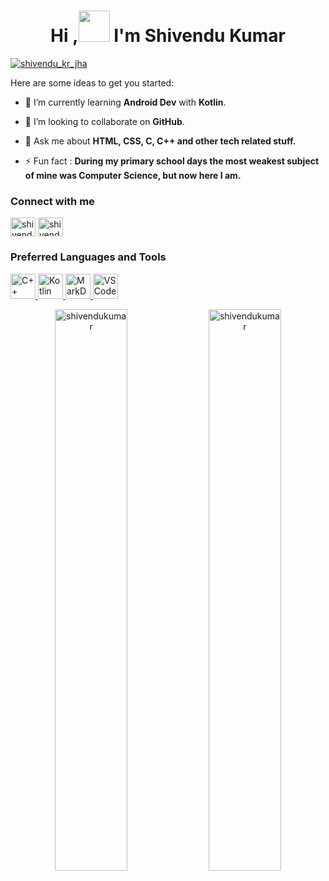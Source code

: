 <!-- <h1 align="center">Hi , I'm Shivendu Kumar</h1>-->
 <h1 align="center">Hi ,<img src="https://media.tenor.com/nebZyl8oN7IAAAAi/wave-hello.gif", height="50px"> I'm Shivendu Kumar</h1>


<!--
**Shivendu-Kumar/IAMSKJha** is a ✨ _special_ ✨ repository because its `README.md` (this file) appears on your GitHub profile.-->
<p align="left"> <a href="https://twitter.com/shivendu_kr_jha" target="blank"><img src="https://img.shields.io/twitter/follow/shivendu_kr_jha?logo=twitter&style=for-the-badge" alt="shivendu_kr_jha" /></a> </p>
Here are some ideas to get you started:

- 🔭 I’m currently learning **Android Dev** with **Kotlin**.

- 👯 I’m looking to collaborate on **GitHub**.

- 💬 Ask me about **HTML, CSS, C, C++ and other tech related stuff.**

- ⚡ Fun fact : **During my primary school days the most weakest subject of mine was Computer Science, but now here I am.**

<h3 align="left">Connect with me</h3>
<p align="left">
<a href="https://twitter.com/shivendu_kr_jha" target="blank"><img align="center" src="https://cdn.worldvectorlogo.com/logos/twitter-6.svg" alt="shivendu_kumar" height="30" width="40" /></a>
<a href="https://www.linkedin.com/in/shivendu-kumar-731a46214/" target="blank"><img align="center" src="https://cdn.worldvectorlogo.com/logos/linkedin-icon-2.svg" alt="shivendu_kumar" height="30" width="40" /></a>

<h3 align="left">Preferred Languages and Tools</h3>
<p align="left"> 

<a href="https://www.geeksforgeeks.org/top-10-reasons-to-learn-c-plus-plus/" target="_blank"> <img src="https://cdn.worldvectorlogo.com/logos/c.svg" alt="C++" width="40" height="40"/> </a>
   <a href="https://kotlinlang.org/" target="_blank"> <img src="https://cdn.worldvectorlogo.com/logos/kotlin-1.svg" alt="Kotlin" width="40" height="40"/> </a> 
 <a href="https://daringfireball.net/projects/markdown/" target="_blank"> <img src="https://cdn.worldvectorlogo.com/logos/markdown.svg" alt="MarkDown" width="40" height="40"/> </a> <a href="https://code.visualstudio.com/" target="_blank"> <img src= "https://cdn.worldvectorlogo.com/logos/visual-studio-code-1.svg" alt="VS Code" width="40" height="40"/> </a>


<p align ="center">
   <img src="https://github-readme-stats.vercel.app/api?username=Shivendu-Kumar&show_icons=true&locale=en" alt="shivendukumar" width="48%"/>
   <img src ="https://github-readme-streak-stats.herokuapp.com?user=Shivendu-Kumar" alt="shivendukumar" width="48%"/>
